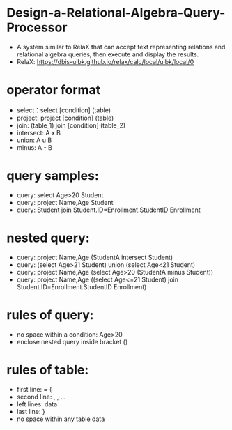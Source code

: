 # Design-a-Relational-Algebra-Query-Processor
- A system similar to RelaX that can accept text representing relations and relational algebra queries, then execute and display the results.
- RelaX: https://dbis-uibk.github.io/relax/calc/local/uibk/local/0

# operator format
- select：select [condition] (table)
- project: project [condition] (table)
- join: (table_1) join [condition] (table_2)
- intersect: A x B 
- union: A u B
- minus: A - B

# query samples:
- query: select Age>20 Student
- query: project Name,Age Student
- query: Student join Student.ID=Enrollment.StudentID Enrollment

# nested query:
- query: project Name,Age (StudentA intersect Student)
- query: (select Age>21 Student) union (select Age<21 Student)
- query: project Name,Age (select Age>20 (StudentA minus Student))
- query: project Name,Age ((select Age<=21 Student) join Student.ID=Enrollment.StudentID Enrollment)

# rules of query:
- no space within a condition: Age>20
- enclose nested query inside bracket ()

# rules of table:
- first line: <table name> = {
- second line: <arg1>, <arg2>, ...
- left lines: data
- last line: }
- no space within any table data
